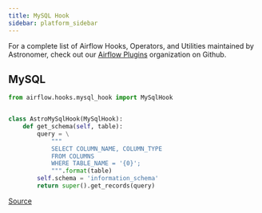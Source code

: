```yaml
---
title: MySQL Hook
sidebar: platform_sidebar
---
```


For a complete list of Airflow Hooks, Operators, and Utilities maintained by Astronomer, check out our [Airflow Plugins](https://github.com/airflow-plugins?utf8=%E2%9C%93&q=&type=&language=) organization on Github.

## MySQL
```python
from airflow.hooks.mysql_hook import MySqlHook


class AstroMySqlHook(MySqlHook):
    def get_schema(self, table):
        query = \
            """
            SELECT COLUMN_NAME, COLUMN_TYPE
            FROM COLUMNS
            WHERE TABLE_NAME = '{0}';
            """.format(table)
        self.schema = 'information_schema'
        return super().get_records(query)
```
[Source](https://github.com/airflow-plugins/mysql_plugin/blob/master/hooks/astro_mysql_hook.py)
